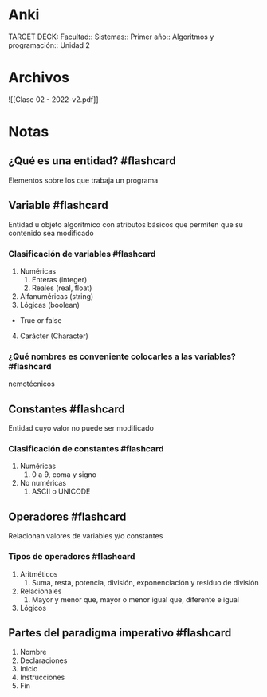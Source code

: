 # Anki
TARGET DECK: Facultad::  Sistemas:: Primer año:: Algoritmos y programación:: Unidad 2
# Archivos
![[Clase 02 - 2022-v2.pdf]]
# Notas

## ¿Qué es una entidad? #flashcard
Elementos sobre los que trabaja un programa
<!--ID: 1700071329754-->

## Variable #flashcard
Entidad u objeto algorítmico con atributos básicos que permiten que su contenido sea modificado
<!--ID: 1700071329758-->

### Clasificación de variables #flashcard
1. Numéricas
	1. Enteras (integer)
	2. Reales (real, float)
2. Alfanuméricas (string)
3. Lógicas (boolean)
- True or false
4. Carácter (Character)
<!--ID: 1700071329762-->

### ¿Qué nombres es conveniente colocarles a las variables? #flashcard
nemotécnicos
<!--ID: 1700071329765-->

## Constantes #flashcard
Entidad cuyo valor no puede ser modificado
<!--ID: 1700071329769-->

### Clasificación de constantes #flashcard
 1. Numéricas
	 1. 0 a 9, coma y signo
2. No numéricas
	1.  ASCII o UNICODE
<!--ID: 1700071329773-->

## Operadores #flashcard
Relacionan valores de variables y/o constantes
<!--ID: 1700071329777-->

### Tipos de operadores #flashcard
1. Aritméticos
	1. Suma, resta, potencia, división, exponenciación y residuo de división
2. Relacionales
	1. Mayor y menor que, mayor o menor igual que, diferente e igual
3. Lógicos
<!--ID: 1700071329781-->

## Partes del paradigma imperativo #flashcard
1. Nombre
2. Declaraciones
3. Inicio
4. Instrucciones
5. Fin
<!--ID: 1700071329784-->
